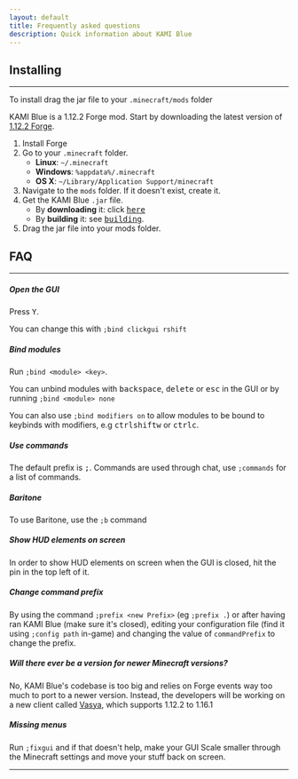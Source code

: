 ```yaml
---
layout: default
title: Frequently asked questions
description: Quick information about KAMI Blue
---
```


## Installing

***

To install drag the jar file to your `.minecraft/mods` folder

KAMI Blue is a 1.12.2 Forge mod. Start by downloading the latest version of [1.12.2 Forge](https://files.minecraftforge.net/maven/net/minecraftforge/forge/index_1.12.2.html).
1. Install Forge
2. Go to your `.minecraft` folder.
   * **Linux**: `~/.minecraft`
   * **Windows**: `%appdata%/.minecraft`
   * **OS X**: `~/Library/Application Support/minecraft`
3. Navigate to the `mods` folder. If it doesn't exist, create it.
4. Get the KAMI Blue `.jar` file.
   * By **downloading** it: click [<kbd>here</kbd>](/download)
   * By **building** it: see [<kbd>building</kbd>](/contributing).
5. Drag the jar file into your mods folder.

## FAQ

***

##### Open the GUI
Press <kbd>Y</kbd>.

You can change this with `;bind clickgui rshift`

##### Bind modules
Run `;bind <module> <key>`.

You can unbind modules with <kbd>backspace</kbd>, <kbd>delete</kbd> or <kbd>esc</kbd> in the GUI or by running `;bind <module> none`

You can also use `;bind modifiers on` to allow modules to be bound to keybinds with modifiers, e.g <kbd>ctrl</kbd><kbd>shift</kbd><kbd>w</kbd> or <kbd>ctrl</kbd><kbd>c</kbd>.

##### Use commands
The default prefix is <kbd>;</kbd>. Commands are used through chat, use `;commands` for a list of commands.

##### Baritone

To use Baritone, use the `;b` command

##### Show HUD elements on screen
In order to show HUD elements on screen when the GUI is closed, hit the pin in the top left of it.

##### Change command prefix
By using the command `;prefix <new Prefix>` (eg `;prefix .`) or after having ran KAMI Blue (make sure it's closed), editing your configuration file (find it using `;config path` in-game) and changing the value of `commandPrefix` to change the prefix.

##### Will there ever be a version for newer Minecraft versions?
No, KAMI Blue's codebase is too big and relies on Forge events way too much to port to a newer version. Instead, the developers will be working on a new client called [Vasya](https://vasya.dominikaaaa.org), which supports 1.12.2 to 1.16.1

##### Missing menus
Run `;fixgui` and if that doesn't help, make your GUI Scale smaller through the Minecraft settings and move your stuff back on screen. 

***
